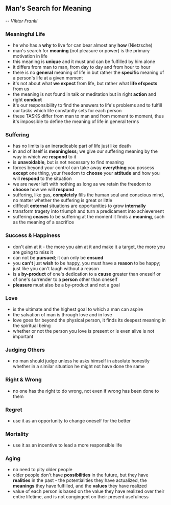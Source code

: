 ## Man's Search for Meaning
-- *Viktor Frankl*

### Meaningful Life
 - he who has a **why** to live for can bear almost any **how** (Nietzsche)
 - man's search for **meaning** (not pleasure or power) is the primary motivation in life
 - this meaning is **unique** and it must and can be fulfilled by him alone
 - it differs from man to man, from day to day and from hour to hour
 - there is no **general** meaning of life in but rather the **specific** meaning of a person's life at a given moment
 - it's not about what **we expect** from life, but rather what **life efxpects** from us
 - the meaning is not found in talk or meditation but in right **action** and right **conduct**
 - it's our responsibility to find the answers to life's problems and to fulfill our tasks which life constantly sets for each person
 - these TASKS differ from man to man and from moment to moment, thus it's impossible to define the meaning of life in general terms

### Suffering
 - has no limits is an ineradicable part of life just like death
 - in and of itself is **meaningless**; we give our suffering meaning by the way in which we **respond** to it
 - is **unavoidable**, but is not necessary to find meaning
 - forces beyond your control can take away **everything** you possess **except** one thing, your freedom to **choose** your **attitude** and how you will **respond** to the situation
 - we are never left with nothing as long as we retain the freedom to **choose** how we will **respond**
 - suffering, like gas, **completely** fills the human soul and conscious mind, no matter whether the suffering is great or little
 - difficult **external** situations are opportunities to grow **internally**
 - transform tragety into triumph and turn a predicament into achievement
 - suffering **ceases** to be suffering at the moment it finds a **meaning**, such as the meaning of a sacrifice

### Success & Happiness
 - don't aim at it - the more you aim at it and make it a target, the more you are going to miss it
 - can not be **pursued**; it can only be  **ensued**
 - you **can't** just **wish** to be happy, you must have a **reason** to be happy; just like you can't laugh without a reason
 - is a **by-product** of one's dedication to a **cause** greater than oneself or of one's surrender to a **person** other than oneself
 - **pleasure** must also be a by-product and not a goal

### Love
 - is the ultimate and the highest goal to which a man can aspire
 - the salvation of man is through love and in love
 - love goes far beyond the physical person, it finds its deepest meaning in the spiritual being
 - whether or not the person you love is present or is even alive is not important

### Judging Others
 - no man should judge unless he asks himself in absolute honestly whether in a similar situation he might not have done the same

### Right & Wrong
 - no one has the right to do wrong, not even if wrong has been done to them

### Regret
 - use it as an opportunity to change oneself for the better

### Mortality
 - use it as an incentive to lead a more responsible life

### Aging
 - no need to pity older people
 - older people don't have **possibilities** in the future, but they have **realities** in the past - the potentialities they have actualized, the **meanings** they have fulfilled, and the **values** they have realized
 - value of each person is based on the value they have realized over their entire lifetime, and is not congingent on their present usefulness
 